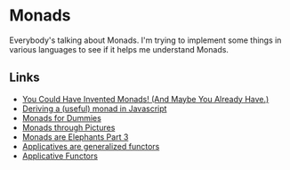 # Monads

Everybody's talking about Monads. I'm trying to implement some things in
various languages to see if it helps me understand Monads.

## Links
* [You Could Have Invented Monads! (And Maybe You Already Have.)](http://blog.sigfpe.com/2006/08/you-could-have-invented-monads-and.html)
* [Deriving a (useful) monad in Javascript](http://www.reddit.com/r/javascript/comments/1fv3w5/deriving_a_useful_monad_in_javascript/)
* [Monads for Dummies](http://jabberwocky.eu/2012/11/02/monads-for-dummies/)
* [Monads through Pictures](http://www.bolour.com/papers/monads-through-pictures.html)
* [Monads are Elephants Part 3](http://james-iry.blogspot.ca/2007/10/monads-are-elephants-part-3.html)
* [Applicatives are generalized functors](http://hseeberger.wordpress.com/2011/01/31/applicatives-are-generalized-functors/)
* [Applicative Functors](http://www.berniepope.id.au/docs/applicative.pdf)
